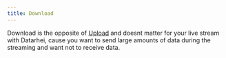 ```yaml
---
title: Download
---
```


Download is the opposite of [Upload](upload.html) and doesnt matter for your live stream with Datarhei,
cause you want to send large amounts of data during the streaming and want not to receive data.
